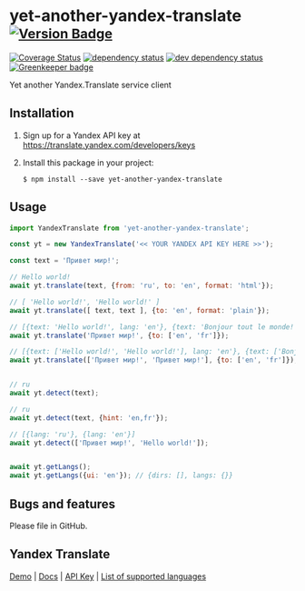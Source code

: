 # yet-another-yandex-translate <sup>[![Version Badge][2]][1]</sup>

[![Coverage Status](https://coveralls.io/repos/github/norbornen/yet-another-yandex-translate/badge.svg?branch=master)](https://coveralls.io/github/norbornen/yet-another-yandex-translate?branch=master)
[![dependency status][5]][6]
[![dev dependency status][7]][8]
[![Greenkeeper badge](https://badges.greenkeeper.io/norbornen/yet-another-yandex-translate.svg)](https://greenkeeper.io/)

Yet another Yandex.Translate service client

## Installation

1.  Sign up for a Yandex API key at https://translate.yandex.com/developers/keys

2.  Install this package in your project:

        $ npm install --save yet-another-yandex-translate

## Usage

```javascript
import YandexTranslate from 'yet-another-yandex-translate';

const yt = new YandexTranslate('<< YOUR YANDEX API KEY HERE >>');

const text = 'Привет мир!';

// Hello world!
await yt.translate(text, {from: 'ru', to: 'en', format: 'html'});

// [ 'Hello world!', 'Hello world!' ]
await yt.translate([ text, text ], {to: 'en', format: 'plain'});

// [{text: 'Hello world!', lang: 'en'}, {text: 'Bonjour tout le monde!', lang: 'fr'}]
await yt.translate('Привет мир!', {to: ['en', 'fr']});

// [{text: ['Hello world!', 'Hello world!'], lang: 'en'}, {text: ['Bonjour tout le monde!', 'Bonjour tout le monde!'], lang: 'fr'}]
await yt.translate(['Привет мир!', 'Привет мир!'], {to: ['en', 'fr']});   


// ru
await yt.detect(text);

// ru
await yt.detect(text, {hint: 'en,fr'});

// [{lang: 'ru'}, {lang: 'en'}]
await yt.detect(['Привет мир!', 'Hello world!']); 


await yt.getLangs();
await yt.getLangs({ui: 'en'}); // {dirs: [], langs: {}}
```

## Bugs and features

Please file in GitHub.

## Yandex Translate

[Demo](https://translate.yandex.com/) | [Docs](https://tech.yandex.com/translate/) | [API Key](https://translate.yandex.com/developers/keys) | [List of supported languages](https://yandex.ru/dev/translate/doc/dg/concepts/api-overview-docpage/#api-overview__languages)


[1]: https://npmjs.org/package/yet-another-yandex-translate
[2]: http://versionbadg.es/norbornen/yet-another-yandex-translate.svg
[5]: https://david-dm.org/norbornen/yet-another-yandex-translate.svg
[6]: https://david-dm.org/norbornen/yet-another-yandex-translate
[7]: https://david-dm.org/norbornen/yet-another-yandex-translate/dev-status.svg
[8]: https://david-dm.org/norbornen/yet-another-yandex-translate?type=dev
